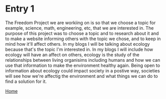 # Entry 1

  The Freedom Project we are workiing on is so that we choose a topic for example, science, math, engineering, etc, that we are interested in. The purpose of this project was to choose a topic and to research about it and to make a website informing others with the topic we chose, and to keep in mind how it'll affect others. In my blogs I will be talking about ecology because that's the topic I'm interested in. In my blogs I will include how ecology will have an affect on others, ecology is the study of the relationships between living organisims including humans and how we can use that information to make the environment healthy again. Being open to information about ecology could impact society in a postive way, societies will see how we're affectig the environment and what things we can do to find a solution for it.  

[Home](../README.md)
